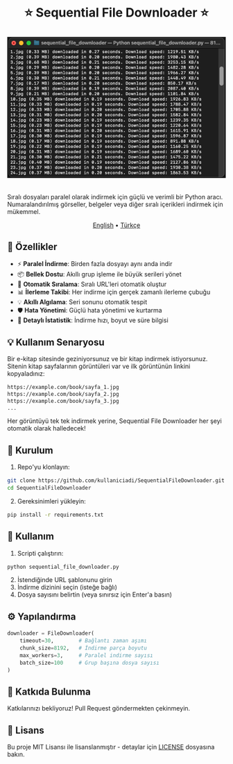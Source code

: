 <h1 align="center" style="border-bottom: none">
    ⭐️ Sequential File Downloader ⭐️ <br>
    <p align="center">
        <img src="sample.png" alt="İndirme Örneği" width="600px"/>
    </p>
</h1>

Sıralı dosyaları paralel olarak indirmek için güçlü ve verimli bir Python aracı. Numaralandırılmış görseller, belgeler veya diğer sıralı içerikleri indirmek için mükemmel.

<p align="center">
    <a href="README.md">English</a> •
    <a href="README_tr.md">Türkçe</a>
</p>

## 🚀 Özellikler

- ⚡️ **Paralel İndirme**: Birden fazla dosyayı aynı anda indir
- 📦 **Bellek Dostu**: Akıllı grup işleme ile büyük serileri yönet
- 🔄 **Otomatik Sıralama**: Sıralı URL'leri otomatik oluştur
- 📊 **İlerleme Takibi**: Her indirme için gerçek zamanlı ilerleme çubuğu
- 💡 **Akıllı Algılama**: Seri sonunu otomatik tespit
- 🛡️ **Hata Yönetimi**: Güçlü hata yönetimi ve kurtarma
- 📝 **Detaylı İstatistik**: İndirme hızı, boyut ve süre bilgisi

## 💡 Kullanım Senaryosu

Bir e-kitap sitesinde geziniyorsunuz ve bir kitap indirmek istiyorsunuz. Sitenin kitap sayfalarının görüntüleri var ve ilk görüntünün linkini kopyaladınız:

```
https://example.com/book/sayfa_1.jpg
https://example.com/book/sayfa_2.jpg
https://example.com/book/sayfa_3.jpg
...
```

Her görüntüyü tek tek indirmek yerine, Sequential File Downloader her şeyi otomatik olarak halledecek!

## 🔧 Kurulum

1. Repo'yu klonlayın:
```bash
git clone https://github.com/kullaniciadi/SequentialFileDownloader.git
cd SequentialFileDownloader
```

2. Gereksinimleri yükleyin:
```bash
pip install -r requirements.txt
```

## 📖 Kullanım

1. Scripti çalıştırın:
```bash
python sequential_file_downloader.py
```

2. İstendiğinde URL şablonunu girin
3. İndirme dizinini seçin (isteğe bağlı)
4. Dosya sayısını belirtin (veya sınırsız için Enter'a basın)

## ⚙️ Yapılandırma

```python
downloader = FileDownloader(
    timeout=30,        # Bağlantı zaman aşımı
    chunk_size=8192,   # İndirme parça boyutu
    max_workers=3,     # Paralel indirme sayısı
    batch_size=100     # Grup başına dosya sayısı
)
```

## 🤝 Katkıda Bulunma

Katkılarınızı bekliyoruz! Pull Request göndermekten çekinmeyin.

## 📝 Lisans

Bu proje MIT Lisansı ile lisanslanmıştır - detaylar için [LICENSE](LICENSE) dosyasına bakın.
